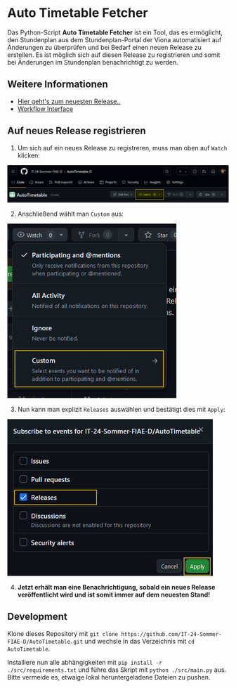 # Auto Timetable Fetcher

Das Python-Script **Auto Timetable Fetcher** ist ein Tool, das es ermöglicht, den Stundenplan aus dem Stundenplan-Portal der Viona automatisiert auf Änderungen zu überprüfen und bei Bedarf einen neuen Release zu erstellen.
Es ist möglich sich auf diesen Release zu registrieren und somit bei Änderungen im Stundenplan benachrichtigt zu werden.

## Weitere Informationen

- [Hier geht's zum neuesten Release..](https://github.com/IT-24-Sommer-FIAE-D/AutoTimetable/releases/latest)
- [Workflow Interface](./docs/Workflow%20Interface)

## Auf neues Release registrieren

1. Um sich auf ein neues Release zu registreren, muss man oben auf `Watch` klicken:

![Watch](./docs/watch0.png)

2. Anschließend wählt man `Custom` aus:

![Custom](./docs/watch1.png)

3. Nun kann man explizit `Releases` auswählen und bestätigt dies mit `Apply`:

![Releases](./docs/watch2.png)

4. **Jetzt erhält man eine Benachrichtigung, sobald ein neues Release veröffentlicht wird und ist somit immer auf dem neuesten Stand!**


## Development

Klone dieses Repository mit `git clone https://github.com/IT-24-Sommer-FIAE-D/AutoTimetable.git` und wechsle in das Verzeichnis mit `cd AutoTimetable`.

Installiere nun alle abhängigkeiten mit `pip install -r ./src/requirements.txt` und führe das Skript mit `python ./src/main.py` aus. Bitte vermeide es, etwaige lokal heruntergeladene Dateien zu pushen.